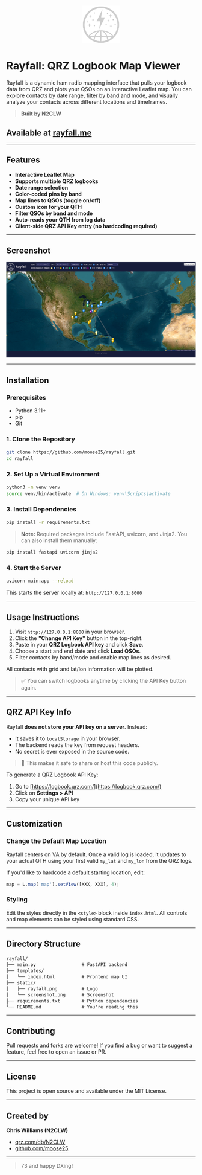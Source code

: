 #

<p align="center">
  <img src="static/rayfall.png" alt="RayfallLogo" height="100">
</p>

# Rayfall: QRZ Logbook Map Viewer

Rayfall is a dynamic ham radio mapping interface that pulls your logbook data from QRZ and plots your QSOs on an interactive Leaflet map. You can explore contacts by date range, filter by band and mode, and visually analyze your contacts across different locations and timeframes.

> **Built by N2CLW**

## Available at [rayfall.me](https://rayfall.me)
---

## Features

* **Interactive Leaflet Map**
* **Supports multiple QRZ logbooks**
* **Date range selection**
* **Color-coded pins by band**
* **Map lines to QSOs (toggle on/off)**
* **Custom icon for your QTH**
* **Filter QSOs by band and mode**
* **Auto-reads your QTH from log data**
* **Client-side QRZ API Key entry (no hardcoding required)**

---

## Screenshot

![RayfallScreenshot](static/rayfallScreenshot.png)

---

## Installation

### Prerequisites

* Python 3.11+
* pip
* Git

### 1. Clone the Repository

```bash
git clone https://github.com/moose25/rayfall.git
cd rayfall
```

### 2. Set Up a Virtual Environment

```bash
python3 -m venv venv
source venv/bin/activate  # On Windows: venv\Scripts\activate
```

### 3. Install Dependencies

```bash
pip install -r requirements.txt
```

> **Note:** Required packages include FastAPI, uvicorn, and Jinja2. You can also install them manually:

```bash
pip install fastapi uvicorn jinja2
```

### 4. Start the Server

```bash
uvicorn main:app --reload
```

This starts the server locally at: `http://127.0.0.1:8000`

---

## Usage Instructions

1. Visit `http://127.0.0.1:8000` in your browser.
2. Click the **"Change API Key"** button in the top-right.
3. Paste in your **QRZ Logbook API key** and click **Save**.
4. Choose a start and end date and click **Load QSOs**.
5. Filter contacts by band/mode and enable map lines as desired.

All contacts with grid and lat/lon information will be plotted.

> ✅ You can switch logbooks anytime by clicking the API Key button again.

---

## QRZ API Key Info

Rayfall **does not store your API key on a server**. Instead:

* It saves it to `localStorage` in your browser.
* The backend reads the key from request headers.
* No secret is ever exposed in the source code.

> 🔐 This makes it safe to share or host this code publicly.

To generate a QRZ Logbook API Key:

1. Go to [https://logbook.qrz.com/](https://logbook.qrz.com/)
2. Click on **Settings > API**
3. Copy your unique API key

---

## Customization

### Change the Default Map Location

Rayfall centers on VA by default. Once a valid log is loaded, it updates to your actual QTH using your first valid `my_lat` and `my_lon` from the QRZ logs.

If you'd like to hardcode a default starting location, edit:

```js
map = L.map('map').setView([XXX, XXX], 4);
```


### Styling

Edit the styles directly in the `<style>` block inside `index.html`. All controls and map elements can be styled using standard CSS.

---

## Directory Structure

```
rayfall/
├── main.py                 # FastAPI backend
├── templates/
│   └── index.html          # Frontend map UI
├── static/
│   ├── rayfall.png         # Logo
│   └── screenshot.png      # Screenshot
├── requirements.txt        # Python dependencies
└── README.md               # You're reading this
```

---


## Contributing

Pull requests and forks are welcome! If you find a bug or want to suggest a feature, feel free to open an issue or PR.

---

## License

This project is open source and available under the MIT License.

---

## Created by

**Chris Williams (N2CLW)**

* [qrz.com/db/N2CLW](https://www.qrz.com/db/N2CLW)
* [github.com/moose25](https://github.com/moose25)

---

> 73 and happy DXing!
